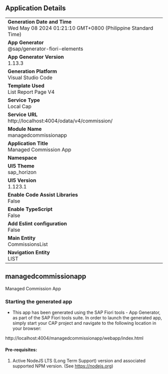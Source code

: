 ## Application Details
|               |
| ------------- |
|**Generation Date and Time**<br>Wed May 08 2024 01:21:10 GMT+0800 (Philippine Standard Time)|
|**App Generator**<br>@sap/generator-fiori-elements|
|**App Generator Version**<br>1.13.3|
|**Generation Platform**<br>Visual Studio Code|
|**Template Used**<br>List Report Page V4|
|**Service Type**<br>Local Cap|
|**Service URL**<br>http://localhost:4004/odata/v4/commission/
|**Module Name**<br>managedcommissionapp|
|**Application Title**<br>Managed Commission App|
|**Namespace**<br>|
|**UI5 Theme**<br>sap_horizon|
|**UI5 Version**<br>1.123.1|
|**Enable Code Assist Libraries**<br>False|
|**Enable TypeScript**<br>False|
|**Add Eslint configuration**<br>False|
|**Main Entity**<br>CommissionsList|
|**Navigation Entity**<br>LIST|

## managedcommissionapp

Managed Commission App

### Starting the generated app

-   This app has been generated using the SAP Fiori tools - App Generator, as part of the SAP Fiori tools suite.  In order to launch the generated app, simply start your CAP project and navigate to the following location in your browser:

http://localhost:4004/managedcommissionapp/webapp/index.html

#### Pre-requisites:

1. Active NodeJS LTS (Long Term Support) version and associated supported NPM version.  (See https://nodejs.org)


